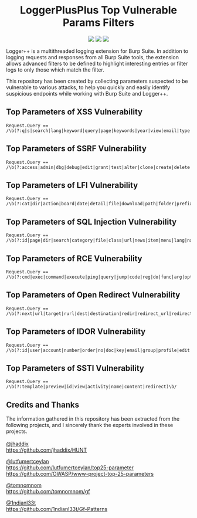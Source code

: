 <h1 align="center">
LoggerPlusPlus Top Vulnerable Params Filters
</h1>

<p align="center">
<a href="https://github.com/omranisecurity/LoggerPlusPlus-Top-Vulnerable-Params-Filters/issues"><img src="https://img.shields.io/badge/contributions-welcome-brightgreen.svg?style=flat"></a>
<a href="https://github.com/omranisecurity/LoggerPlusPlus-Top-Vulnerable-Params-Filters/releases"><img src="https://img.shields.io/badge/release-v1.0.0-blue"></a>
<a href="https://twitter.com/omranisecurity"><img src="https://img.shields.io/twitter/follow/omranisecurity?logo=twitter"></a>
</p>

Logger++ is a multithreaded logging extension for Burp Suite. In addition to logging requests and responses from all Burp Suite tools, the extension allows advanced filters to be defined to highlight interesting entries or filter logs to only those which match the filter.

This repository has been created by collecting parameters suspected to be vulnerable to various attacks, to help you quickly and easily identify suspicious endpoints while working with Burp Suite and Logger++.

## Top Parameters of XSS Vulnerability
```
Request.Query == /\b(?:q|s|search|lang|keyword|query|page|keywords|year|view|email|type|name|p|month|image|list_type|url|terms|categoryid|key|begindate|enddate)\b/
```

## Top Parameters of SSRF Vulnerability
```
Request.Query == /\b(?:access|admin|dbg|debug|edit|grant|test|alter|clone|create|delete|disable|enable|exec|execute|load|make|modify|rename|reset|shell|toggle|adm|root|cfg|dest|redirect|uri|path|continue|url|window|next|data|reference|site|html|val|validate|domain|callback|return|page|feed|host|port|to|out|view|dir|show|navigation|open|file|document|folder|pg|php_path|style|doc|img|filename)\b/
```

## Top Parameters of LFI Vulnerability
```
Request.Query == /\b(?:cat|dir|action|board|date|detail|file|download|path|folder|prefix|include|page|inc|locate|show|doc|site|type|view|content|document|layout|mod|conf|root|pg|style|pdf|template|php_path|name|url)\b/
```

## Top Parameters of SQL Injection Vulnerability
```
Request.Query == /\b(?:id|page|dir|search|category|file|class|url|news|item|menu|lang|name|ref|title|view|topic|thread|type|date|form|join|main|nav|region|select|report|role|update|query|user|sort|where|params|process|row|table|from|sel|results|sleep|fetch|order|keyword|column|field|delete|string|number|filter)\b/
```

## Top Parameters of RCE Vulnerability
```
Request.Query == /\b(?:cmd|exec|command|execute|ping|query|jump|code|reg|do|func|arg|option|load|process|step|read|function|req|feature|exe|module|payload|run|print|daemon|upload|dir|download|log|ip|cli)\b/
```

## Top Parameters of Open Redirect Vulnerability
```
Request.Query == /\b(?:next|url|target|rurl|dest|destination|redir|redirect_url|redirect_uri|redirect|redirect.cgi|out|view|image_url|go|return|return_to|checkout_url|continue|Lmage_url|Open|callback|checkout|data|domain|feed|file|file_name|file_url|folder|folder_url|forward|from_url|goto|host|html|img_url|load_file|load_url|login_url|logout|navigation|next_page|page|page_url|port|redirect_to|reference|return_path|return_url|rt|show|site|to|uri|val|validate|window)\b/
```

## Top Parameters of IDOR Vulnerability
```
Request.Query == /\b(?:id|user|account|number|order|no|doc|key|email|group|profile|edit|report)\b/
```

## Top Parameters of SSTI Vulnerability
```
Request.Query == /\b(?:template|preview|id|view|activity|name|content|redirect)\b/
```

## Credits and Thanks
The information gathered in this repository has been extracted from the following projects, and I sincerely thank the experts involved in these projects.<br><br>
[@jhaddix](https://github.com/jhaddix)<br>
https://github.com/jhaddix/HUNT

[@lutfumertceylan](https://github.com/lutfumertceylan)<br>
https://github.com/lutfumertceylan/top25-parameter<br>
https://github.com/OWASP/www-project-top-25-parameters

[@tomnomnom](https://github.com/tomnomnom/)<br>
https://github.com/tomnomnom/gf

[@1ndianl33t](https://github.com/1ndianl33t/)<br>
https://github.com/1ndianl33t/Gf-Patterns
